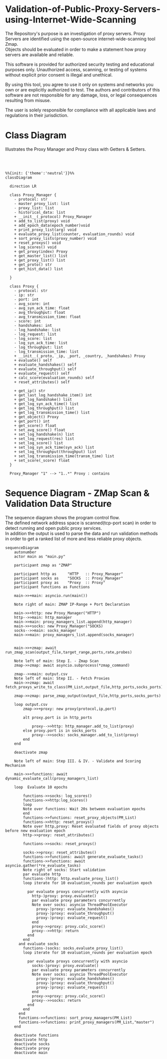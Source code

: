 # Validation-of-Public-Proxy-Servers-using-Internet-Wide-Scanning
The Repository's purpose is an investigation of proxy servers. Proxy Servers are identified using the open-source internet-wide-scanning tool Zmap. <br> Objects should be evaluated in order to make a statement how proxy servers are available and reliable. <br>

This software is provided for authorized security testing and educational purposes only.
Unauthorized access, scanning, or testing of systems without explicit prior consent is illegal and unethical.

By using this tool, you agree to use it only on systems and networks you own or are explicitly authorized to test.
The authors and contributors of this software are not responsible for any damage, loss, or legal consequences resulting from misuse.

The user is solely responsible for compliance with all applicable laws and regulations in their jurisdiction.

# Class Diagram
Illustrates the Proxy Manager and Proxy class with Getters & Setters. <br>
<br>
<br>

```mermaid 

%%{init: {'theme':'neutral'}}%%
classDiagram

  direction LR
  
  class Proxy_Manager {
    - protocol: str
    - master_proxy_list: list
    - proxy_list: list
    - historical_data: list
    + __init__(_protocol) Proxy_Manager
    + add_to_list(proxy) void
    + add_epoch_data(epoch_number)void
    + print_proxy_list(arg) void
    + evaluate_proxy_list(counter, evaluation_rounds) void
    + sort_proxy_lists(proxy_number) void
    + reset_proxys() void
    + log_scores() void
    + get_proxy(index) Proxy
    + get_master_list() list 
    + get_proxy_list() list
    + get_proto() str
    + get_hist_data() list
    
  }
  
  class Proxy {
    - protocol: str
    - ip: str
    - port: int
    - avg_score: int
    - avg_syn_ack_time: float
    - avg_throughput: float
    - avg_transmission_time: float
    - score: int
    - handshakes: int
    - log_handshake: list
    - log_request: list
    - log_score: list
    - log_syn_ack_time: list
    - log_throughput: list
    - log_transmission_time: list
    + __init__(_proto, _ip, _port, _country, _handshakes) Proxy
    + evaluate() self
    + evaluate_handshakes() self
    + evaluate_throughput() self
    + evaluate_request() self
    + calc_score(evaluation_rounds) self
    + reset_attributes() self

    + get_ip() str
    + get_last_log_handshake_item() int
    + get_log_handshake() list
    + get_log_syn_ack_time() list
    + get_log_throughput() list
    + get_log_transmission_time() list
    + get_object() Proxy
    + get_port() int
    + get_score() float
    + set_avg_score() float
    + set_log_handshake(n) list
    + set_log_request(res) list
    + set_log_score() list
    + set_log_syn_ack_time(syn_ack) list
    + set_log_throughput(throughput) list 
    + set_log_transmission_time(transm_time) list
    + set_score(_score) float
  }
  
  Proxy_Manager "1" --> "1..*" Proxy : contains
```

# Sequence Diagram - ZMap Scan & Validation Data Structure
The sequence diagram shows the program control flow. <br>
The defined network address space is scanned(tcp-port scan) in order to detect running and open public proxy services. <br>
In addition the output is used to parse the data and run validation methods in order to get a ranked list of more and less reliable proxy objects.
```mermaid
sequenceDiagram
    autonumber
    actor main as "main.py"
    
    participant zmap as "ZMAP"
    
    participant http as     "HTTP   :: Proxy_Manager"
    participant socks as    "SOCKS  :: Proxy_Manager"
    participant proxy as    "Proxy  :: Proxy"
    participant functions as Functions

    main->>+main: asyncio.run(main())

    Note right of main: ZMAP IP-Range + Port Declaration

    main->>+http: new Proxy_Manager("HTTP")
    http-->>main: http_manager
    main->>main: proxy_managers_list.append(http_manager)
    main->>+socks: new Proxy_Manager("SOCKS)
    socks-->>main: socks_manager
    main->>main: proxy_managers_list.append(socks_manager)

    
    main->>+zmap: await run_zmap_scan(output_file,target_range,ports,rate,probes)

    Note left of main: Step I. - Zmap Scan
    zmap->>zmap: await asyncio.subprocess(*zmap_command)

    zmap-->>main: output.csv
    Note left of main: Step II. - Fetch Proxies
    main->>zmap: await fetch_proxys_write_to_class(PM_List,output_file,http_ports,socks_ports)
    
    zmap->>zmap: parse_zmap_output(output_file,http_ports,socks_ports)

    loop output.csv
        zmap->>+proxy: new proxy(protocol,ip,port)

        alt proxy.port is in http_ports
            
            proxy-->>http: http_manager.add_to_list(proxy)
        else proxy.port is in socks_ports
            proxy-->>socks: socks_manager.add_to_list(proxy)
        end
    end

    deactivate zmap

    Note left of main: Step III. & IV. - Validate and Scoring Mechanism

    main->>+functions: await dynamic_evaluate_call(proxy_managers_list)
    
    loop  Evaluate 10 epochs
        
        functions->>socks: log_scores()
        functions->>http:log_scores()
        loop
        Note over functions: Wait 20s between evaluation epochs
        end
        functions->>functions: reset_proxy_objects(PM_List)
        functions->>http: reset_proxys()
        Note over http,proxy: Reset evaluated fields of proxy objects before new evaluation epoch
        http->>proxy: reset_attributes()
      
        functions->>socks: reset_proxys()
        
        socks->>proxy: reset_attributes()
        functions->>functions: await generate_evaluate_tasks()
        functions->>functions: await asyncio.gather(*re_evaluate_tasks)
        Note right of socks: Start validation
        par evaluate http
        functions-)http: http.evaluate_proxy_list()
        loop iterate for 10 evaluation_rounds per evaluation epoch
        
          par evaluate proxys concurrently with asyncio
            http-)proxy: proxy.evaluate()
            par evaluate proxy parameters concurrently
            Note over socks: asyncio ThreadPoolExecutor 
              proxy-)proxy: evaluate_handshakes()
              proxy-)proxy: evaluate_throughput()
              proxy-)proxy: evaluate_request()
            end
            proxy->>proxy: proxy.calc_score()
            proxy-->>http: return
          end
        end
      and evaluate socks
        functions-)socks: socks.evaluate_proxy_list()
        loop iterate for 10 evaluation_rounds per evaluation epoch
        
          par evaluate proxys concurrently with asyncio
            socks-)proxy: proxy.evaluate()
            par evaluate proxy parameters concurrently
            Note over socks: asyncio ThreadPoolExecutor 
              proxy-)proxy: evaluate_handshakes()
              proxy-)proxy: evaluate_throughput()
              proxy-)proxy: evaluate_request()
            end
            proxy->>proxy: proxy.calc_score()
            proxy-->>socks: return
          end
        end
      end
      functions->>functions: sort_proxy_managers(PM_List)
      functions->>functions: print_proxy_managers(PM_List,"master")
    end

    deactivate functions
    deactivate http
    deactivate socks
    deactivate proxy
    deactivate main
  
```
